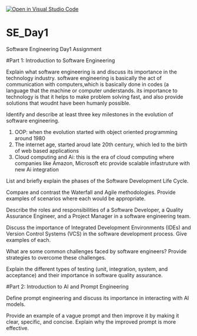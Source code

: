 [![Open in Visual Studio Code](https://classroom.github.com/assets/open-in-vscode-2e0aaae1b6195c2367325f4f02e2d04e9abb55f0b24a779b69b11b9e10269abc.svg)](https://classroom.github.com/online_ide?assignment_repo_id=18416270&assignment_repo_type=AssignmentRepo)
# SE_Day1
Software Engineering Day1 Assignment

#Part 1: Introduction to Software Engineering

Explain what software engineering is and discuss its importance in the technology industry.
software engineering is basically the act of communication with computers,which is basically done in codes (a language that the machine or computer understands.
its importance to technology is that it helps to make problem solving fast, and also provide solutions that woudnt have been humanly possible.

Identify and describe at least three key milestones in the evolution of software engineering.
1) OOP: when the evolution started with object oriented programming around 1980
2) The internet age, started aroud late 20th century, which led to the birth of web based applications
3) Cloud computing and Ai: this is the era of cloud computing where companies like Amazon, Microsoft etc provide scalable infastruture with new Ai integration

List and briefly explain the phases of the Software Development Life Cycle.


Compare and contrast the Waterfall and Agile methodologies. Provide examples of scenarios where each would be appropriate.


Describe the roles and responsibilities of a Software Developer, a Quality Assurance Engineer, and a Project Manager in a software engineering team.


Discuss the importance of Integrated Development Environments (IDEs) and Version Control Systems (VCS) in the software development process. Give examples of each.


What are some common challenges faced by software engineers? Provide strategies to overcome these challenges.


Explain the different types of testing (unit, integration, system, and acceptance) and their importance in software quality assurance.


#Part 2: Introduction to AI and Prompt Engineering


Define prompt engineering and discuss its importance in interacting with AI models.


Provide an example of a vague prompt and then improve it by making it clear, specific, and concise. Explain why the improved prompt is more effective.
